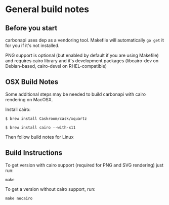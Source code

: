 General build notes
===================


Before you start
----------------

carbonapi uses dep as a vendoring tool. Makefile will automatically `go get` it for you if it's not installed.

PNG support is optional (but enabled by default if you are using Makefile) and requires cairo library and it's development packages (libcairo-dev on Debian-based, cairo-devel on RHEL-compatible)


OSX Build Notes
---------------
Some additional steps may be needed to build carbonapi with cairo rendering on MacOSX.

Install cairo:

```
$ brew install Caskroom/cask/xquartz

$ brew install cairo --with-x11

```

Then follow build notes for Linux


Build Instructions
------------------

To get version with cairo support (required for PNG and SVG rendering) just run:

```
make
```


To get a version without cairo support, run:

```
make nocairo
```

